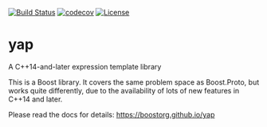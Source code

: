 [![Build Status](https://travis-ci.org/boostorg/yap.svg?branch=master)](https://travis-ci.org/boostorg/yap)
[![codecov](https://codecov.io/gh/tzlaine/yap/branch/master/graph/badge.svg)](https://codecov.io/gh/tzlaine/yap)
[![License](https://img.shields.io/badge/license-boost-brightgreen.svg)](LICENSE_1_0.txt)


# yap
A C++14-and-later expression template library

This is a Boost library.  It covers the same problem space as Boost.Proto, but works quite differently, due to the availability of lots of new features in C++14 and later.

Please read the docs for details: https://boostorg.github.io/yap
